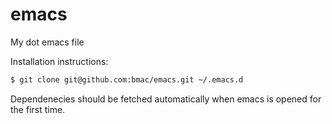 emacs
=====

My dot emacs file 

Installation instructions:
```bash
$ git clone git@github.com:bmac/emacs.git ~/.emacs.d
```

Dependenecies should be fetched automatically when emacs is opened for the first time.
